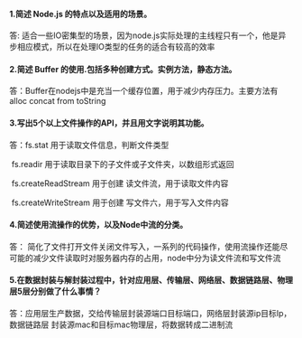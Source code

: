 #### 1.简述 Node.js 的特点以及适用的场景。

答: 适合一些IO密集型的场景，因为node.js实际处理的主线程只有一个，他是异步相应模式，所以在处理IO类型的任务的适合有较高的效率





#### 2.简述 Buffer 的使用.包括多种创建方式。实例方法，静态方法。

答：Buffer在nodejs中是充当一个缓存位置，用于减少内存压力。主要方法有 alloc  concat from toString





#### 3.写出5个以上文件操作的API，并且用文字说明其功能。

答：fs.stat 用于读取文件信息，判断文件类型

​		fs.readir 用于读取目录下的子文件或子文件夹，以数组形式返回

​		fs.createReadStream 用于创建 读文件流，用于读取文件内容

​		fs.createWriteStream 用于创建 写文件六，用于写入文件内容





#### 4.简述使用流操作的优势，以及Node中流的分类。

答： 简化了文件打开文件关闭文件写入，一系列的代码操作，使用流操作还能尽可能的减少文件读取时对服务器内存的占用，node中分为读文件流和写文件流





#### 5.在数据封装与解封装过程中，针对应用层、传输层、网络层、数据链路层、物理层5层分别做了什么事情？

答：应用层生产数据，交给传输层封装源端口目标端口，网络层封装源ip目标Ip，数据链路层 封装源mac和目标mac物理层，将数据转成二进制流